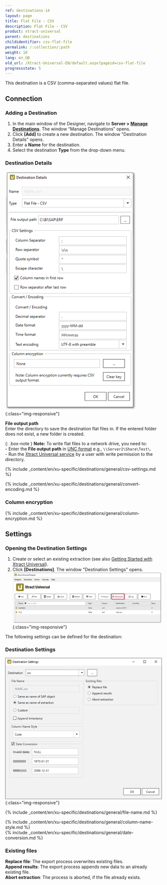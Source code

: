 ```yaml
---
ref: destinations-14
layout: page
title: Flat File - CSV
description: Flat File - CSV
product: xtract-universal
parent: destinations
childidentifier: csv-flat-file
permalink: /:collection/:path
weight: 10
lang: en_GB
old_url: /Xtract-Universal-EN/default.aspx?pageid=csv-flat-file
progressstate: 5
---
```


This destination is a CSV (comma-separated values) flat file. 


## Connection

### Adding a Destination

1. In the main window of the Designer, navigate to **Server > [Manage Destinations](./managing-destinations)**. The window “Manage Destinations” opens.
2. Click **[Add]** to create a new destination. The window "Destination Details" opens.
3. Enter a **Name** for the destination.
4. Select the destination **Type** from the drop-down menu.

### Destination Details
![CSV-Flat-Destination-Details](/img/content/xu/CSV-Flat-Destination-Details.png){:class="img-responsive"}

**File output path**<br>
Enter the directory to save the destination flat files in. If the entered folder does not exist, a new folder is created.


{: .box-note }
**Note:** To write flat files to a network drive, you need to: <br>
\- Enter the **File output path** in [UNC format](https://docs.microsoft.com/en-us/dotnet/standard/io/file-path-formats#unc-paths) e.g., `\\Server2\Share\Test\`.<br>
\- Run the [Xtract Universal service](../advanced-techniques/service-account) by a user with write permission to the directory. 
 

{% include _content/en/xu-specific/destinations/general/csv-settings.md %}														 

{% include _content/en/xu-specific/destinations/general/convert-encoding.md %}	

### Column encryption
{% include _content/en/xu-specific/destinations/general/column-encryption.md %}


## Settings

### Opening the Destination Settings
1. Create or select an existing extraction (see also [Getting Started with Xtract Universal](../../getting-started/define-a-table-extraction)).
2. Click **[Destinations]**. The window "Destination Settings" opens.
![Destination-settings](/img/content/xu/xu_designer_destination.png){:class="img-responsive"}

The following settings can be defined for the destination:  

### Destination Settings

![XU_flatfile_csv_Destination](/img/content/XU_flatfile_csv_Destination.png){:class="img-responsive"}
      
{% include _content/en/xu-specific/destinations/general/file-name.md %}	 

{% include _content/en/xu-specific/destinations/general/column-name-style.md %}	  
{% include _content/en/xu-specific/destinations/general/date-conversion.md %}	  
 
### Existing files
**Replace file**: The export process overwrites existing files.<br>
**Append results**: The export process appends new data to an already existing file.<br>
**Abort extraction**: The process is aborted, if the file already exists.  
